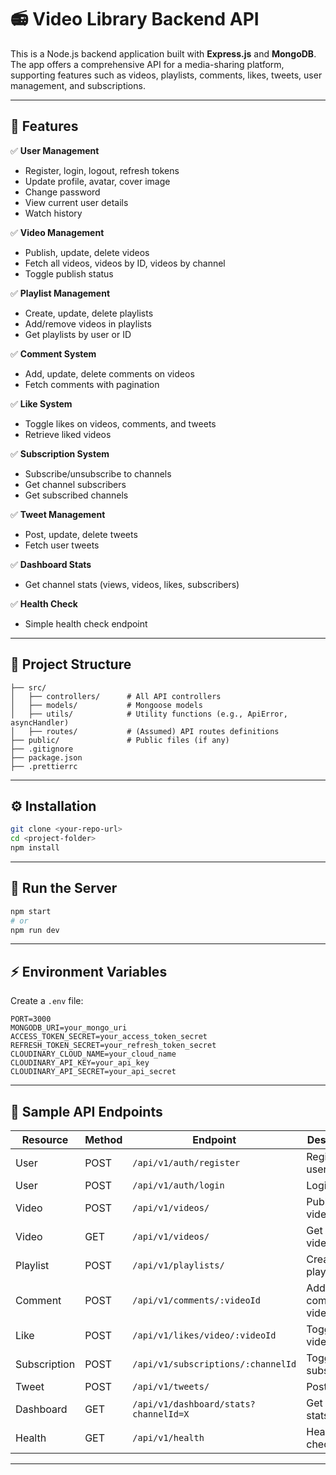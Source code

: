 # 📻 **Video Library Backend API**

This is a Node.js backend application built with **Express.js** and **MongoDB**. The app offers a comprehensive API for a media-sharing platform, supporting features such as videos, playlists, comments, likes, tweets, user management, and subscriptions.

---

## 🚀 **Features**

✅ **User Management**

* Register, login, logout, refresh tokens
* Update profile, avatar, cover image
* Change password
* View current user details
* Watch history

✅ **Video Management**

* Publish, update, delete videos
* Fetch all videos, videos by ID, videos by channel
* Toggle publish status

✅ **Playlist Management**

* Create, update, delete playlists
* Add/remove videos in playlists
* Get playlists by user or ID

✅ **Comment System**

* Add, update, delete comments on videos
* Fetch comments with pagination

✅ **Like System**

* Toggle likes on videos, comments, and tweets
* Retrieve liked videos

✅ **Subscription System**

* Subscribe/unsubscribe to channels
* Get channel subscribers
* Get subscribed channels

✅ **Tweet Management**

* Post, update, delete tweets
* Fetch user tweets

✅ **Dashboard Stats**

* Get channel stats (views, videos, likes, subscribers)

✅ **Health Check**

* Simple health check endpoint

---

## 📂 **Project Structure**

```
├── src/
│   ├── controllers/      # All API controllers
│   ├── models/           # Mongoose models
│   ├── utils/            # Utility functions (e.g., ApiError, asyncHandler)
│   ├── routes/           # (Assumed) API routes definitions
├── public/               # Public files (if any)
├── .gitignore
├── package.json
├── .prettierrc
```

---

## ⚙️ **Installation**

```bash
git clone <your-repo-url>
cd <project-folder>
npm install
```

---

## 🏁 **Run the Server**

```bash
npm start
# or
npm run dev
```

---

## ⚡ **Environment Variables**

Create a `.env` file:

```
PORT=3000
MONGODB_URI=your_mongo_uri
ACCESS_TOKEN_SECRET=your_access_token_secret
REFRESH_TOKEN_SECRET=your_refresh_token_secret
CLOUDINARY_CLOUD_NAME=your_cloud_name
CLOUDINARY_API_KEY=your_api_key
CLOUDINARY_API_SECRET=your_api_secret
```

---

## 🔑 **Sample API Endpoints**

| Resource     | Method | Endpoint                              | Description          |
| ------------ | ------ | ------------------------------------- | -------------------- |
| User         | POST   | `/api/v1/auth/register`               | Register user        |
| User         | POST   | `/api/v1/auth/login`                  | Login user           |
| Video        | POST   | `/api/v1/videos/`                     | Publish a video      |
| Video        | GET    | `/api/v1/videos/`                     | Get all videos       |
| Playlist     | POST   | `/api/v1/playlists/`                  | Create playlist      |
| Comment      | POST   | `/api/v1/comments/:videoId`           | Add comment to video |
| Like         | POST   | `/api/v1/likes/video/:videoId`        | Toggle video like    |
| Subscription | POST   | `/api/v1/subscriptions/:channelId`    | Toggle subscription  |
| Tweet        | POST   | `/api/v1/tweets/`                     | Post a tweet         |
| Dashboard    | GET    | `/api/v1/dashboard/stats?channelId=X` | Get channel stats    |
| Health       | GET    | `/api/v1/health`                      | Health check         |

---

##
